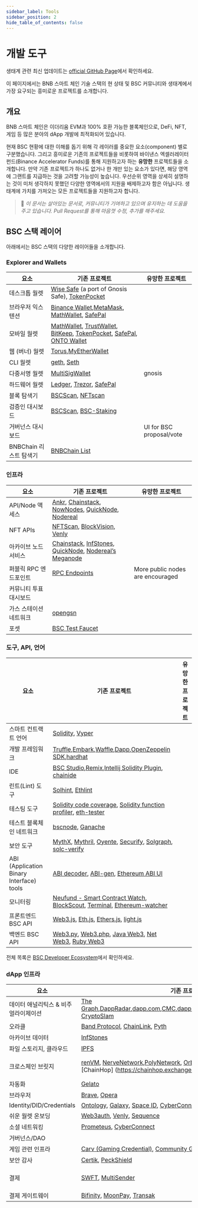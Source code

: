```yaml
---
sidebar_label: Tools 
sidebar_position: 2
hide_table_of_contents: false
---
```


# 개발 도구

생태계 관련 최신 업데이트는 [official GitHub Page](https://github.com/bnb-chain/bsc-ecosystem)에서 확인하세요.

이 페이지에서는 BNB 스마트 체인 기술 스택의 현 상태 및 BSC 커뮤니티와 생태계에서 가장 요구되는 흥미로운 프로젝트를 소개합니다.

## 개요
BNB 스마트 체인은 이더리움 EVM과 100% 호환 가능한 블록체인으로, DeFi, NFT, 게임 등 많은 분야의 dApp 개발에 최적화되어 있습니다.

현재 BSC 현황에 대한 이해를 돕기 위해 각 레이러를 중요한 요소(component) 별로 구분했습니다. 그리고 흥미로운 기존의 프로젝트들을 비롯하여 바이낸스 엑셀러레이터 펀드(Binance Accelerator Funds)를 통해 지원하고자 하는 **유망한** 프로젝트들을 소개합니다. 만약 기존 프로젝트가 하나도 없거나 한 개만 있는 요소가 있다면, 해당 영역에 그랜트를 지급하는 것을 고려할 가능성이 높습니다. 우선순위 영역을 상세히 설명하는 것이 미처 생각하지 못했던 다양한 영역에서의 지원을 배제하고자 함은 아닙니다. 생태계에 가치를 가져오는 모든 프로젝트들을 지원하고자 합니다.

>📝 _이 문서는 살아있는 문서로, 커뮤니티가 기여하고 있으며 유지하는 데 도움을 주고 있습니다. Pull Request를 통해 마음껏 수정, 추가를 해주세요._

## BSC 스택 레이어

아래에서는 BSC 스택의 다양한 레이어들을 소개합니다.

### Explorer and Wallets

| 요소 | 기존 프로젝트 | 유망한 프로젝트
|-|-|-
| 데스크톱 월렛 | [Wise Safe](https://smart-binance.portonvictor.org/) (a port of Gnosis Safe), [TokenPocket](https://www.tokenpocket.pro/en/download/pc)
| 브라우저 익스텐션 | [Binance Wallet](https://chrome.google.com/webstore/detail/binance-chain-wallet/fhbohimaelbohpjbbldcngcnapndodjp),[MetaMask](https://metamask.io/), [MathWallet](https://mathwallet.xyz/en/), [SafePal](https://www.safepal.io/)  
| 모바일 월렛|  [MathWallet](https://mathwallet.xyz/en/), [TrustWallet](https://trustwallet.com/), [BitKeep](https://bitkeep.com/), [TokenPocket](https://www.tokenpocket.pro/), [SafePal](https://www.safepal.io/), [ONTO Wallet](https://www.onto.app/en)
| 웹 (버너) 월렛| [Torus](https://toruswallet.io/),[MyEtherWallet](https://www.myetherwallet.com/)
| CLI 월렛 | [geth](https://github.com/bnb-chain/bsc), [Seth](https://github.com/dapphub/dapptools/tree/master/src/seth)
| 다중서명 월렛| [MultiSigWallet](https://github.com/gnosis/MultiSigWallet) | gnosis
| 하드웨어 월렛 | [Ledger](https://www.ledger.com/ethereum-wallet), [Trezor](https://trezor.io/), [SafePal](https://safepal.io/)
| 블록 탐색기 | [BSCScan](https://bscscan.com/), [NFTscan](https://bnb.nftscan.com/)
| 검증인 대시보드 | [BSCScan](https://bscscan.com/validatorset/), [BSC-Staking](https://www.binance.org/en/staking)
| 거버넌스 대시보드 | | UI for BSC proposal/vote
| BNBChain 리스트 탐색기 | [BNBChain List](https://www.bnbchainlist.org/) 

### 인프라
| 요소 | 기존 프로젝트 | 유망한 프로젝트
|-|-|-
|API/Node 액세스| [Ankr](https://www.ankr.com/), [Chainstack](https://chainstack.com/build-better-with-binance-smart-chain/), [NowNodes](https://nownodes.io/blog/binance-smart-chain-an-introduction), [QuickNode](https://www.quicknode.com/), [Nodereal](https://nodereal.io/)
| NFT APIs| [NFTScan](https://bnb.nftscan.com/), [BlockVision](https://blockvision.org/), [Venly](https://www.venly.io/)
|아카이브 노드 서비스| [Chainstack](https://chainstack.com/build-better-with-binance-smart-chain/), [InfStones](https://infstones.com/), [QuickNode](https://www.quicknode.com/), [Nodereal’s Meganode](https://docs.nodereal.io/nodereal/meganode/archive-node)
|퍼블릭 RPC 엔드포인트| [RPC Endpoints](https://docs.binance.org/smart-chain/developer/rpc.html)| More public nodes are encouraged
|커뮤니티 투표 대시보드| |
|가스 스테이션 네트워크| [opengsn](https://opengsn.org/)
|포셋| [BSC Test Faucet](https://testnet.binance.org/faucet-smart)


### 도구, API, 언어

| 요소 | 기존 프로젝트 | 유망한 프로젝트
|-|-|-
| 스마트 컨트랙트 언어 | [Solidity](https://solidity.readthedocs.io/en/latest/), [Vyper](https://vyper.readthedocs.io/en/latest/)
| 개발 프레임워크 | [Truffle](https://trufflesuite.com/),[Embark](https://github.com/embark-framework/embark),[Waffle](https://getwaffle.io/),[Dapp](https://dapp.tools/dapp/),[OpenZeppelin SDK](https://openzeppelin.com/sdk/),[hardhat](https://hardhat.org/)
| IDE | [BSC Studio](https://github.com/ObsidianLabs/BSC-Studio),[Remix](https://remix.ethereum.org/),[Intellij Solidity Plugin](https://jetbrains.com/idea/), [chainide](https://eth.chainide.com/project/welcome)
| 린트(Lint) 도구 | [Solhint](https://github.com/protofire/solhint), [Ethlint](https://github.com/duaraghav8/Ethlint)
| 테스팅 도구 | [Solidity code coverage](https://github.com/0xProject/0x-monorepo/tree/development/packages/sol-coverage), [Solidity function profiler](https://github.com/EricR/sol-function-profiler), [eth-tester](https://github.com/ethereum/eth-tester)
| 테스트 블록체인 네트워크 | [bscnode](https://docs.binance.org/smart-chain/developer/fullnode.html), [Ganache](https://github.com/trufflesuite/ganache)
| 보안 도구 | [MythX](https://mythx.io/), [Mythril](https://github.com/ConsenSys/mythril), [Oyente](https://github.com/melonproject/oyente), [Securify](https://securify.chainsecurity.com/), [Solgraph](https://github.com/raineorshine/solgraph), [solc-verify](https://github.com/SRI-CSL/solidity/)
| ABI (Application Binary Interface) tools | [ABI decoder](https://github.com/ConsenSys/abi-decoder), [ABI-gen](https://github.com/0xProject/0x-monorepo/tree/development/packages/abi-gen), [Ethereum ABI UI](https://github.com/hiddentao/ethereum-abi-ui)
| 모니터링 | [Neufund - Smart Contract Watch](https://github.com/Neufund/smart-contract-watch), [BlockScout](https://github.com/poanetwork/blockscout), [Terminal](https://terminal.co/), [Ethereum-watcher](https://github.com/HydroProtocol/ethereum-watcher)
| 프론트엔드 BSC API | [Web3.js](https://github.com/ethereum/web3.js/), [Eth.js](https://github.com/ethjs), [Ethers.js](https://github.com/ethers-io/ethers.js/), [light.js](https://github.com/paritytech/js-libs/tree/master/packages/light.js)
| 백엔드 BSC API | [Web3.py](https://github.com/ethereum/web3.py), [Web3.php](https://github.com/sc0Vu/web3.php), [Java Web3](https://github.com/web3j/web3j), [Net Web3](https://nethereum.com/), [Ruby Web3](https://github.com/EthWorks/ethereum.rb)

전체 목록은 [BSC Developer Ecosystem](https://github.com/bnb-chain/bsc-ecosystem/blob/master/BSC_Develop_Ecosystem.md)에서 확인하세요.

### dApp 인프라
| 요소 | 기존 프로젝트 | 유망한 프로젝트
|-|-|-
| 데이터 애널리틱스 & 비주얼라이제이션| [The Graph](https://thegraph.com/en/),[DappRadar](https://dappradar.com/rankings/protocol/binance-smart-chain),[dapp.com](https://www.dapp.com/search_product?chain=BSC),[CMC](https://coinmarketcap.com/yield-farming/),[dapp.review](https://dapp.review/explore/bsc),[DefiStation](https://www.defistation.io/),[BitQuery](https://bitquery.io/),[PARSIQ](https://www.parsiq.io/), [CryptoSlam](https://cryptoslam.io/)
| 오라클 | [Band Protocol](https://bandprotocol.com/), [ChainLink](https://chain.link/), [Pyth](https://pyth.network/)
| 아카이브 데이터 |[InfStones](https://infstones.com/)
| 파일 스토리지, 클라우드 | [IPFS](https://ipfs.io/) 
| 크로스체인 브릿지| [renVM](https://renproject.io/), [NerveNetwork](https://nerve.network/),[PolyNetwork](https://www.poly.network/), [Orbit Bridge](https://bridge.orbitchain.io/), [Multichain](https://multichain.xyz/), [Celer cbridge](https://cbridge.celer.network/), [ChainHop] (https://chainhop.exchange/)| Decentralized, trustless, Open Access|
| 자동화 | [Gelato](https://www.gelato.network/)
| 브라우저 | [Brave](https://brave.com/), [Opera](https://www.opera.com/)
| Identity/DID/Credentials | [Ontology](https://ont.io/), [Galaxy](https://galaxy.eco/), [Space ID](https://space.id/), [CyberConnect](https://cyberconnect.me/)
| 쉬운 월렛 온보딩	| [Web3auth](https://web3auth.io/), [Venly](https://www.venly.io/), [Sequence](https://sequence.xyz/)
| 소셜 네트워킹| [Prometeus](https://prometeus.io/), [CyberConnect](https://cyberconnect.me/)
| 거버넌스/DAO | 
| 게임 관련 인프라 | [Carv (Gaming Credential)](https://carv.io/), [Community Gaming (Tournament)](https://www.communitygaming.io/)
| 보안 감사 |	[Certik](https://www.certik.com/), [PeckShield](https://peckshield.com/)
| 결제 | [SWFT](https://www.swft.pro/zh-pc/#/home), [MultiSender](https://multisender.app/) | [Celer Network](https://www.celer.network/), [Connext](https://connext.network/)
| 결제 게이트웨이 | [Bifinity](https://bifinity.com), [MoonPay](https://www.moonpay.com/), [Transak](https://transak.com/)
